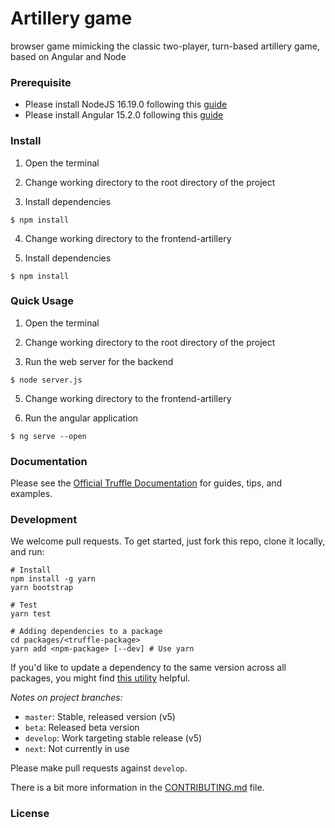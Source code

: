 # Artillery game
browser game mimicking the classic two-player, turn-based artillery game, based on Angular and Node

### Prerequisite

- Please install NodeJS 16.19.0 following this [guide](https://nodejs.org/en/download/)
- Please install Angular 15.2.0 following this [guide](https://angular.io/guide/setup-local)

### Install

1. Open the terminal

2. Change working directory to the root directory of the project

3. Install dependencies

```
$ npm install
```

4. Change working directory to the frontend-artillery

5. Install dependencies

```
$ npm install
```

### Quick Usage

1. Open the terminal

2. Change working directory to the root directory of the project

3. Run the web server for the backend

```
$ node server.js
```

5. Change working directory to the frontend-artillery

6. Run the angular application

```
$ ng serve --open
```

### Documentation

Please see the [Official Truffle Documentation](https://trufflesuite.com/docs/) for guides, tips, and examples.

### Development

We welcome pull requests. To get started, just fork this repo, clone it locally, and run:

```shell
# Install
npm install -g yarn
yarn bootstrap

# Test
yarn test

# Adding dependencies to a package
cd packages/<truffle-package>
yarn add <npm-package> [--dev] # Use yarn
```

If you'd like to update a dependency to the same version across all packages, you might find [this utility](https://www.npmjs.com/package/lerna-update-wizard) helpful.

_Notes on project branches:_

- `master`: Stable, released version (v5)
- `beta`: Released beta version
- `develop`: Work targeting stable release (v5)
- `next`: Not currently in use

Please make pull requests against `develop`.

There is a bit more information in the [CONTRIBUTING.md](./CONTRIBUTING.md) file.

### License
